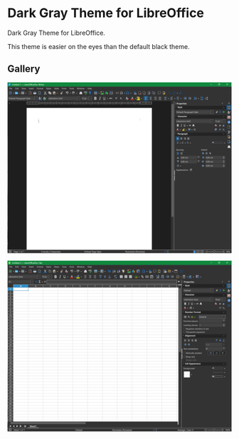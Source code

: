# Dark Gray Theme for LibreOffice

Dark Gray Theme for LibreOffice.

This theme is easier on the eyes than the default black theme.

## Gallery

![Theme Writer](assets/theme-writer.png)

![Theme Calc](assets/theme-calc.png)
